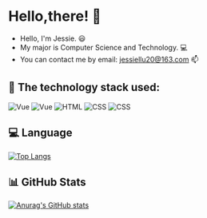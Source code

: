 # Hello,there! 👋
* Hello, I'm Jessie. 😃
* My major is Computer Science and Technology. 💻
* You can contact me by email: jessiellu20@163.com 📫

## 📝 The technology stack used:
![Vue](https://img.shields.io/badge/-vue-blue) ![Vue](https://img.shields.io/badge/-webpack-yellowgreen) ![HTML](https://img.shields.io/badge/-html-brightgreen) ![CSS](https://img.shields.io/badge/-css-yellow) ![CSS](https://img.shields.io/badge/-sass-ff69b4) 


## 💻 Language
[![Top Langs](https://github-readme-stats.vercel.app/api/top-langs/?username=Jessiellu)](https://github.com/anuraghazra/github-readme-stats)

## 📊 GitHub Stats
[![Anurag's GitHub stats](https://github-readme-stats.vercel.app/api?username=Jessiellu&show_icons=true&theme=tokyonight)](https://github.com/anuraghazra/github-readme-stats)
